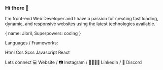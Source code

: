 ### Hi there 👋

<!--
**JibrilOs/jibrilos** is a ✨ _special_ ✨ repository because its `README.md` (this file) appears on your GitHub profile.

Here are some ideas to get you started:

- 🔭 I’m currently working on ...
- 🌱 I’m currently learning ...
- 👯 I’m looking to collaborate on ...
- 🤔 I’m looking for help with ...
- 💬 Ask me about ...
- 📫 How to reach me: ...
- 😄 Pronouns: ...
- ⚡ Fun fact: ...


-->

I'm  front-end Web Developer and I have a passion for creating fast loading, dynamic, and responsive websites using the latest technologies available.

{ name: Jibril, Superpowers: coding }

Languages / Frameworks:

Html
Css
Scss
Javascript
React


Lets connect
💻 Website /  📷 Instagram / 👨‍👨‍👧‍👦 Linkedin / 🐧 Discord


